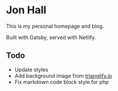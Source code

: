 # Jon Hall

This is my personal homepage and blog.

Built with Gatsby, served with Netlify.

## Todo

- Update styles
- Add background image from [trianglify.io](https://trianglify.io/)
- Fix markdown code block style for php
